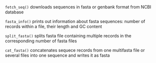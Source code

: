 `fetch_seq()` downloads sequences in fasta or genbank format from NCBI database

`fasta_info()` prints out information about fasta sequences: number of records within a file, their length and GC content

`split_fasta()` splits fasta file containing multiple records in the corresponding number of fasta files

`cat_fasta()` concatenates sequece records from one multifasta file or several files into one sequence and writes it as fasta
